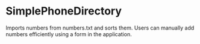 # SimplePhoneDirectory

Imports numbers from numbers.txt and sorts them.
Users can manually add numbers efficiently using a form in the application.
